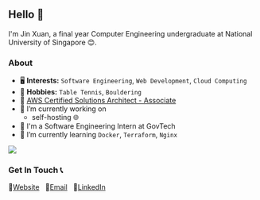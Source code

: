 ## Hello 👋

I'm Jin Xuan, a final year Computer Engineering undergraduate at National University of Singapore 😊. 

### About
- 🖥️ __Interests:__ `Software Engineering`, `Web Development`, `Cloud Computing`
- 🏓 __Hobbies:__ `Table Tennis`, `Bouldering`
- 👷 [AWS Certified Solutions Architect - Associate](https://go.jinxuanowyong.dev/w4Rr)
- 🔭 I’m currently working on
    - self-hosting 🌐
- 💼 I'm a Software Engineering Intern at GovTech
- 📖 I’m currently learning `Docker`, `Terraform`, `Nginx`

![](https://komarev.com/ghpvc/?username=jinxuan-owyong)

### Get In Touch 📞
🔗[Website](https://go.jinxuanowyong.dev/xrXI) &nbsp; 📧[Email](jinxuan.owyong@gmail.com) &nbsp; 👤[LinkedIn](https://go.jinxuanowyong.dev/B8Dm)
